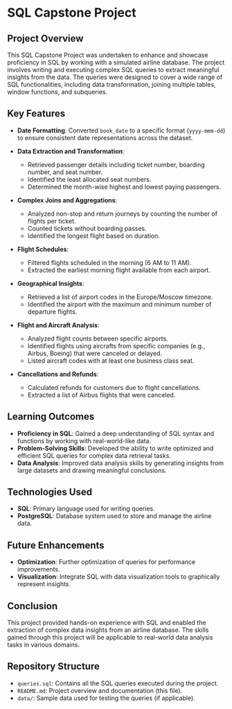 # SQL Capstone Project

## Project Overview

This SQL Capstone Project was undertaken to enhance and showcase proficiency in SQL by working with a simulated airline database. The project involves writing and executing complex SQL queries to extract meaningful insights from the data. The queries were designed to cover a wide range of SQL functionalities, including data transformation, joining multiple tables, window functions, and subqueries.

## Key Features

- **Date Formatting**: Converted `book_date` to a specific format (`yyyy-mmm-dd`) to ensure consistent date representations across the dataset.
  
- **Data Extraction and Transformation**: 
  - Retrieved passenger details including ticket number, boarding number, and seat number.
  - Identified the least allocated seat numbers.
  - Determined the month-wise highest and lowest paying passengers.

- **Complex Joins and Aggregations**: 
  - Analyzed non-stop and return journeys by counting the number of flights per ticket.
  - Counted tickets without boarding passes.
  - Identified the longest flight based on duration.

- **Flight Schedules**:
  - Filtered flights scheduled in the morning (6 AM to 11 AM).
  - Extracted the earliest morning flight available from each airport.

- **Geographical Insights**:
  - Retrieved a list of airport codes in the Europe/Moscow timezone.
  - Identified the airport with the maximum and minimum number of departure flights.

- **Flight and Aircraft Analysis**:
  - Analyzed flight counts between specific airports.
  - Identified flights using aircrafts from specific companies (e.g., Airbus, Boeing) that were canceled or delayed.
  - Listed aircraft codes with at least one business class seat.

- **Cancellations and Refunds**:
  - Calculated refunds for customers due to flight cancellations.
  - Extracted a list of Airbus flights that were canceled.

## Learning Outcomes

- **Proficiency in SQL**: Gained a deep understanding of SQL syntax and functions by working with real-world-like data.
- **Problem-Solving Skills**: Developed the ability to write optimized and efficient SQL queries for complex data retrieval tasks.
- **Data Analysis**: Improved data analysis skills by generating insights from large datasets and drawing meaningful conclusions.

## Technologies Used

- **SQL**: Primary language used for writing queries.
- **PostgreSQL**: Database system used to store and manage the airline data.

## Future Enhancements

- **Optimization**: Further optimization of queries for performance improvements.
- **Visualization**: Integrate SQL with data visualization tools to graphically represent insights.

## Conclusion

This project provided hands-on experience with SQL and enabled the extraction of complex data insights from an airline database. The skills gained through this project will be applicable to real-world data analysis tasks in various domains.

## Repository Structure

- `queries.sql`: Contains all the SQL queries executed during the project.
- `README.md`: Project overview and documentation (this file).
- `data/`: Sample data used for testing the queries (if applicable).
